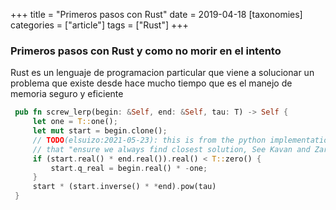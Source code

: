 +++
title = "Primeros pasos con Rust"
date = 2019-04-18
[taxonomies]
categories = ["article"]
tags = ["Rust"]
+++


### Primeros pasos con Rust y como no morir en el intento

Rust es un lenguaje de programacion particular que viene a solucionar un
problema que existe desde hace mucho tiempo que es el manejo de memoria seguro
y eficiente

```rust
 pub fn screw_lerp(begin: &Self, end: &Self, tau: T) -> Self {
     let one = T::one();
     let mut start = begin.clone();
     // TODO(elsuizo:2021-05-23): this is from the python implementation that refers to a paper
     // that "ensure we always find closest solution, See Kavan and Zara 2005"
     if (start.real() * end.real()).real() < T::zero() {
         start.q_real = begin.real() * -one;
     }
     start * (start.inverse() * *end).pow(tau)
 }
```

